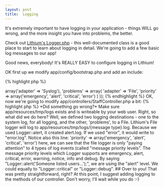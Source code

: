 ```yaml
---
layout: post
title:  Logging
---
```


It's extremely important to have logging in your application - things WILL go wrong, and the more insight you have into problems, the better.

Check out [Lithium's Logger.php](https://github.com/UnionOfRAD/lithium/blob/master/analysis/Logger.php) - this well-documented class is a good place to start to learn about logging in detail. We're going to add a few basic log messages to our app!

Good news, everybody! It's REALLY EASY to configure logging in Lithium!

OK first up we modify app/config/bootstrap.php and add an include:

{% highlight php %}
<?php
// ...

/**
 * This file contains configuration for logging
 */
require __DIR__ . '/bootstrap/logging.php';

// ...
{% endhighlight %}

Then, hit [http://staff-rolodex.localhost/staff](http://staff-rolodex.localhost/staff). You should see an error message:

	Warning: require(/var/www/staff-rolodex/app/config/bootstrap/logging.php): failed to open stream: No such file or directory in /var/www/staff-rolodex/app/config/bootstrap.php on line 62

	Fatal error: require(): Failed opening required '/var/www/staff-rolodex/app/config/bootstrap/logging.php' (include_path='.:/usr/share/php:/usr/share/pear') in /var/www/staff-rolodex/app/config/bootstrap.php on line 62

Now we create app/bootstrap/logging.php with these contents:

{% highlight php %}
<?php
use lithium\analysis\Logger;

Logger::config(array(
	'default' => array('adapter' => 'Syslog'),
	'problems' => array(
		'adapter' => 'File',
		'priority' => array('emergency', 'alert', 'critical', 'error')
	)
));
{% endhighlight %}

OK, now we're going to modify app/controllers/StaffController.php a bit:

{% highlight php %}
<?php
namespace app\controllers;

use app\models\Staff;
use lithium\action\DispatchException;
use lithium\analysis\Logger;

class StaffController extends \lithium\action\Controller {

	public function index() {
		$staffs = Staff::all();
		Logger::alert('Someone listed users...');
		return compact('staffs');
	}

    // ...
{% endhighlight %}

Now, hit the URL [http://staff-rolodex.localhost/staff](http://staff-rolodex.localhost/staff) to trigger a log write.

Finally, from the terminal, let's have a look at our log file:

	$ cat app/resources/tmp/logs/alert.log
	2013-12-25 10:47:58 Someone listed users...

_Yes, I am writing this on Christmas day!_

> *Did something go wrong?* Make sure app/resources/tmp/logs exists and is writeable by your web user.

Right, so what did we do here? Well, we defined two logging destinations - one to the system log, for all logging, and the other, 'problems', to a File. Lithium's File logger will log to app/resources/tmp/logs/{message type}.log. Because we used Logger::alert, it created alert.log. If we used "error", it would write to "error.log". Notice also this line:

		'priority' => array('emergency', 'alert', 'critical', 'error')

here, we can see that the file logger is only "paying attention" to 4 types of log events (called "message priority levels". The message priority levels which Logger supports are emergency, alert, critical, error, warning, notice, info and debug. By saying "Logger::alert('Someone listed users...');", we are using the "alert" level. We could equally to "Logger::critical" or "Logger::debug".

## Over to you!

That was pretty straightforward, right? At this point, I suggest adding logging to the methods of our controller. Don't worry, I'll wait while you do :-)
